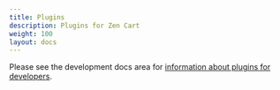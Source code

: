```yaml
---
title: Plugins
description: Plugins for Zen Cart 
weight: 100 
layout: docs
---
```


Please see the development docs area for [information about plugins for developers](/dev/plugins/). 


